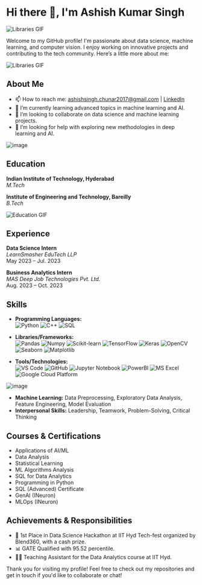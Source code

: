 # Hi there 👋, I'm Ashish Kumar Singh

  ![Libraries GIF](https://media.giphy.com/media/QNFhOolVeCzPQ2Mx85/giphy.gif)
 

Welcome to my GitHub profile! I'm passionate about data science, machine learning, and computer vision. I enjoy working on innovative projects and contributing to the tech community. Here’s a little more about me:

 ![Libraries GIF](https://res.cloudinary.com/practicaldev/image/fetch/s--6oIBRWlG--/c_limit%2Cf_auto%2Cfl_progressive%2Cq_66%2Cw_800/https://dev-to-uploads.s3.amazonaws.com/uploads/articles/uo0yj83jowdehbw6t86o.gif) 

## About Me

- 📫 How to reach me: ashishsingh.chunar2017@gmail.com | [LinkedIn](https://www.linkedin.com/in/ashish-iith/)
- 🌱 I’m currently learning advanced topics in machine learning and AI.
- 👯 I’m looking to collaborate on data science and machine learning projects.
- 🤔 I’m looking for help with exploring new methodologies in deep learning and AI.




![image](https://github.com/AshishKumarSingh03/AshishKumarSingh03/assets/116654089/aae532e6-8d72-4c8f-95da-3eed37f70f4f)




## Education

**Indian Institute of Technology, Hyderabad**  
*M.Tech*  



**Institute of Engineering and Technology, Bareilly**  
*B.Tech*  

![Education GIF](https://media.giphy.com/media/L8K62iTDkzGX6/giphy.gif)

## Experience

**Data Science Intern**  
*LearnSmasher EduTech LLP*  
May 2023 – Jul. 2023

**Business Analytics Intern**  
*MAS Deep Job Technologies Pvt. Ltd.*  
Aug. 2023 – Oct. 2023



## Skills

- **Programming Languages:**  
  ![Python](https://img.shields.io/badge/-Python-3776AB?logo=python&logoColor=white&style=plastic) ![C++](https://img.shields.io/badge/-C++-00599C?logo=cplusplus&logoColor=white&style=plastic) ![SQL](https://img.shields.io/badge/-SQL-4479A1?logo=sql&logoColor=white&style=plastic)  
 
  
- **Libraries/Frameworks:**  
  ![Pandas](https://img.shields.io/badge/-Pandas-150458?logo=pandas&logoColor=white&style=plastic) ![Numpy](https://img.shields.io/badge/-Numpy-013243?logo=numpy&logoColor=white&style=plastic) ![Scikit-learn](https://img.shields.io/badge/-Scikit--learn-F7931E?logo=scikit-learn&logoColor=white&style=plastic) ![TensorFlow](https://img.shields.io/badge/-TensorFlow-FF6F00?logo=tensorflow&logoColor=white&style=plastic) ![Keras](https://img.shields.io/badge/-Keras-D00000?logo=keras&logoColor=white&style=plastic) ![OpenCV](https://img.shields.io/badge/-OpenCV-5C3EE8?logo=opencv&logoColor=white&style=plastic) ![Seaborn](https://img.shields.io/badge/-Seaborn-3776AB?logo=seaborn&logoColor=white&style=plastic) ![Matplotlib](https://img.shields.io/badge/-Matplotlib-11557C?logo=matplotlib&logoColor=white&style=plastic)  

  
- **Tools/Technologies:**  
  ![VS Code](https://img.shields.io/badge/-VS%20Code-007ACC?logo=visual-studio-code&logoColor=white&style=plastic) ![GitHub](https://img.shields.io/badge/-GitHub-181717?logo=github&logoColor=white&style=plastic) ![Jupyter Notebook](https://img.shields.io/badge/-Jupyter-EB5229?logo=jupyter&logoColor=white&style=plastic) ![PowerBI](https://img.shields.io/badge/-PowerBI-F2C811?logo=power-bi&logoColor=black&style=plastic) ![MS Excel](https://img.shields.io/badge/-MS%20Excel-217346?logo=microsoft-excel&logoColor=white&style=plastic) ![Google Cloud Platform](https://img.shields.io/badge/-Google%20Cloud-4285F4?logo=google-cloud&logoColor=white&style=plastic)

![image](https://github.com/AshishKumarSingh03/AshishKumarSingh03/assets/116654089/ca284802-1e7d-4fa7-8a7f-8dcb2521ff7e)


- **Machine Learning:** Data Preprocessing, Exploratory Data Analysis, Feature Engineering, Model Evaluation
- **Interpersonal Skills:** Leadership, Teamwork, Problem-Solving, Critical Thinking

## Courses & Certifications

- Applications of AI/ML
- Data Analysis
- Statistical Learning
- ML Algorithms Analysis
- SQL for Data Analytics
- Programming in Python
- SQL (Advanced) Certificate
- GenAI (INeuron)
- MLOps (INeuron)



## Achievements & Responsibilities

- 🥇 1st Place in Data Science Hackathon at IIT Hyd Tech-fest organized by Blend360, with a cash prize.
- 📊 GATE Qualified with 95.52 percentile.
- 👨‍🏫 Teaching Assistant for the Data Analytics course at IIT Hyd.



Thank you for visiting my profile! Feel free to check out my repositories and get in touch if you'd like to collaborate or chat!
